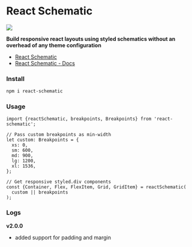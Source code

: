 # React Schematic

![](https://i.imgur.com/WObtHQO.png)

**Build responsive react layouts using styled schematics without an overhead of any theme configuration**

- [React Schematic](https://umeshmk.github.io/react-schematic/)
- [React Schematic - Docs](https://umeshmk.github.io/react-schematic/docs)

### Install

```sh
npm i react-schematic
```

### Usage

```tsx
import {reactSchematic, breakpoints, Breakpoints} from 'react-schematic';

// Pass custom breakpoints as min-width
let custom: Breakpoints = {
  xs: 0,
  sm: 600,
  md: 900,
  lg: 1200,
  xl: 1536,
};

// Get responsive styled.div components
const {Container, Flex, FlexItem, Grid, GridItem} = reactSchematic(
  custom || breakpoints
);
```

### Logs

**v2.0.0**

- added support for padding and margin
